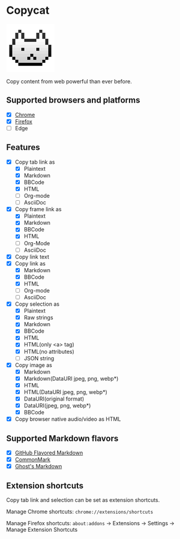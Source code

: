 # Copycat
![copycat-logo]

Copy content from web powerful than ever before.

[copycat-logo]: src/assets/images/icon-128.png

## Supported browsers and platforms
- [x] [Chrome]
- [x] [Firefox]
- [ ] Edge

[Chrome]: https://chrome.google.com/webstore/detail/jdjbiojkklnaeoanimopafmnmhldejbg
[Firefox]: https://addons.mozilla.org/firefox/addon/extension-copycat/

## Features
- [x] Copy tab link as
  - [x] Plaintext
  - [x] Markdown
  - [x] BBCode
  - [x] HTML
  - [ ] Org-mode
  - [ ] AsciiDoc
- [x] Copy frame link as
  - [x] Plaintext
  - [x] Markdown
  - [x] BBCode
  - [x] HTML
  - [ ] Org-Mode
  - [ ] AsciiDoc
- [x] Copy link text
- [x] Copy link as
  - [x] Markdown
  - [x] BBCode
  - [x] HTML
  - [ ] Org-mode
  - [ ] AsciiDoc
- [x] Copy selection as
  - [x] Plaintext
  - [x] Raw strings
  - [x] Markdown
  - [x] BBCode
  - [x] HTML
  - [x] HTML(only \<a\> tag)
  - [x] HTML(no attributes)
  - [ ] JSON string
- [x] Copy image as
  - [x] Markdown
  - [x] Markdown(DataURI jpeg, png, webp\*)
  - [x] HTML
  - [x] HTML(DataURI jpeg, png, webp\*)
  - [x] DataURI(original format)
  - [x] DataURI(jpeg, png, webp\*)
  - [x] BBCode
- [x] Copy browser native audio/video as HTML

## Supported Markdown flavors
- [x] [GitHub Flavored Markdown]
- [x] [CommonMark]
- [x] [Ghost's Markdown]

[GitHub Flavored Markdown]: https://github.github.com/gfm/
[CommonMark]: http://commonmark.org/
[Ghost's Markdown]: https://help.ghost.org/article/4-markdown-guide

## Extension shortcuts
Copy tab link and selection can be set as extension shortcuts.

Manage Chrome shortcuts:
`chrome://extensions/shortcuts`

Manage Firefox shortcuts:
`about:addons` -> Extensions -> Settings -> Manage Extension Shortcuts
